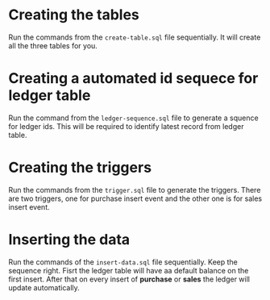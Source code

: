 # Creating the tables

Run the commands from the `create-table.sql` file sequentially. It will create all the three
tables for you.

# Creating a automated id sequece for ledger table

Run the command from the `ledger-sequence.sql` file to generate a squence for ledger ids.
This will be required to identify latest record from ledger table.

# Creating  the triggers

Run the commands from the `trigger.sql` file to generate the triggers.
There are two triggers,  one for purchase insert event and the other one is 
for sales insert event.

# Inserting the data

Run the commands of the `insert-data.sql` file sequentially. Keep the sequence right.
Fisrt the ledger table  will have aa default balance on the first insert. After that on 
every insert of **purchase** or **sales** the ledger will update automatically.